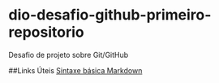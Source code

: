 # dio-desafio-github-primeiro-repositorio
Desafio de projeto sobre Git/GitHub

##Links Úteis
[Sintaxe básica Markdown](https://www.markdownguide.org/basic-syntax/)
